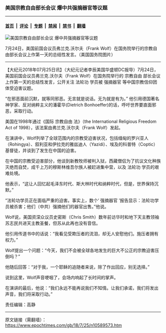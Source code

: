 ### 美国宗教自由部长会议 爆中共强摘器官等议题

---

#### [首页](../../../..?n10589573) &nbsp;|&nbsp; [评论](../../../../../epoch-comment?n10589573) &nbsp;|&nbsp; [专题](../../../../../epoch-special?n10589573) &nbsp;|&nbsp; [禁闻](../../../../../epoch-news?n10589573) &nbsp;|&nbsp; [禁书](../../../../../books?n10589573) &nbsp;|&nbsp; [翻墙](https://github.com/gfw-breaker/nogfw/blob/master/README.md?n10589573)


<div><img alt="美国宗教自由部长会议 爆中共强摘器官等议题" class="attachment-djy_600_400 size-djy_600_400 wp-post-image" src="https://i.epochtimes.com/assets/uploads/2018/07/Screen-Shot-2018-07-25-at-10.21.07-AM.png"/>
<div class="caption">
 <p>
  7月24日，美国前国会议员弗兰克.沃尔夫（Frank Wolf）在国务院举行的宗教自由部长会议上作第一天的总结性发言。（美国国务院图片）
 </p>
</div></div><hr/><div class="post_content" id="artbody" itemprop="articleBody">
 <!-- article content begin -->
 <p>
  【大纪元2018年07月25日讯】（大纪元记者李辰美国华盛顿DC报导）7月24日，美国前国会议员弗兰克.沃尔夫（Frank Wolf）在国务院举行的
  <ok href="https://www.epochtimes.com/gb/tag/%E5%AE%97%E6%95%99%E8%87%AA%E7%94%B1.html">
   宗教自由
  </ok>
  <ok href="https://www.epochtimes.com/gb/tag/%E9%83%A8%E9%95%BF%E4%BC%9A%E8%AE%AE.html">
   部长会议
  </ok>
  上作第一天的总结性发言，公开关注
  <ok href="https://www.epochtimes.com/gb/tag/%E6%B3%95%E8%BD%AE%E5%8A%9F.html">
   法轮功
  </ok>
  学员被
  <ok href="https://www.epochtimes.com/gb/tag/%E5%BC%BA%E6%91%98%E5%99%A8%E5%AE%98.html">
   强摘器官
  </ok>
  等中国宗教信仰团体受迫害议题。
 </p>
 <p>
  “在邪恶面前沉默，就等同邪恶。无言就是说话。无为就是有为。” 他引用德国著名神学家、反对纳粹主义的潘霍华(Dietrich Bonhoeffer)的话，呼吁世界要直面邪恶，采取行动。
 </p>
 <p>
  美国在1998年通过《国际
  <ok href="https://www.epochtimes.com/gb/tag/%E5%AE%97%E6%95%99%E8%87%AA%E7%94%B1.html">
   宗教自由
  </ok>
  法》（the International Religious Freedom Act of 1998），该法案由弗兰克.沃尔夫（Frank Wolf）发起。
 </p>
 <p>
  在演讲中，Wolf列举了全球范围内的宗教受迫害状况，包括缅甸的罗兴亚人（Rohingya）、叙利亚和伊拉克的雅兹迪人（Yazidi）、埃及的科普特（Coptic）基督徒，并谈到了发生在中国的迫害。
 </p>
 <p>
  在中国的宗教受迫害部分，他谈到新教牧师被判入狱，西藏僧侣为了抗议文化种族灭绝而自焚，成千上万的穆斯林维吾尔族人被赶进集中营，以及
  <ok href="https://www.epochtimes.com/gb/tag/%E6%B3%95%E8%BD%AE%E5%8A%9F.html">
   法轮功
  </ok>
  学员的艰难处境。
 </p>
 <p>
  他表示，“这让人回忆起毛泽东时代、斯大林时代和纳粹时代，但是，世界保持沉默。”
 </p>
 <p>
  “法轮功学员正在面临严重的迫害。事实上，数个‘
  <ok href="https://www.epochtimes.com/gb/tag/%E5%BC%BA%E6%91%98%E5%99%A8%E5%AE%98.html">
   强摘器官
  </ok>
  ’报告显示：法轮功学员被杀害；他们（中共）强摘他们的器官出售。”他说。
 </p>
 <p>
  Wolf说，美国资深众议员史密斯（Chris Smith）数年前访华时和地下天主教领袖苏志民共进天主教圣餐，但苏从此再也没有音信。
 </p>
 <p>
  他引用传道书中的话说：“我看见受欺压者的流泪，却无人安慰他们。施压者拥有权力。”
 </p>
 <p>
  Wolf提出一个问题：“今天，我们不会被全球各地发生的巨大不公正的宗教迫害压倒吗？”
 </p>
 <p>
  他随后回答：“对于我，一个耶稣的追随者来说，除了作出回应，别无选择。”
 </p>
 <p>
  说到这里，Wolf声音哽咽了，会场内响起了长时间的掌声。
 </p>
 <p>
  在演讲的最后，他说：“我们永远不能再说我们不知情。让我们承诺，我们将发出声音，我们将采取行动。”
 </p>
 <p>
  责任编辑：高静
 </p>
 <!-- article content end -->
 <div id="below_article_ad">
 </div>
</div>


---

原文链接（需翻墙）：https://www.epochtimes.com/gb/18/7/25/n10589573.htm